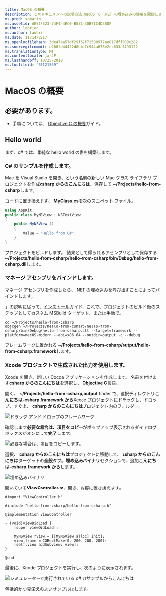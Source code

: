 ```yaml
---
title: MacOS の概要
description: このドキュメントの説明方法 macOS で .NET の埋め込みの使用を開始します。 要件について説明し、マネージ アセンブリをバインドし、Xcode プロジェクトで生成された出力を使用する方法を示すサンプル アプリケーションを表示します。
ms.prod: xamarin
ms.assetid: AE51F523-74F4-4EC0-B531-30B71C4D36DF
author: lobrien
ms.author: laobri
ms.date: 11/14/2017
ms.openlocfilehash: 3de47aa57df29f52f71508977ae017dff009c282
ms.sourcegitcommit: e268fd44422d0bbc7c944a678e2cc633a0493122
ms.translationtype: MT
ms.contentlocale: ja-JP
ms.lasthandoff: 10/25/2018
ms.locfileid: "50121569"
---
```

# <a name="getting-started-with-macos"></a>MacOS の概要

## <a name="what-you-will-need"></a>必要があります。

* 手順については、 [Objective C の概要](~/tools/dotnet-embedding/get-started/objective-c/index.md)ガイド。

## <a name="hello-world"></a>Hello world

まず、c# では、単純な hello world の例を構築します。

### <a name="create-c-sample"></a>C# のサンプルを作成します。

Mac を Visual Studio を開き、という名前の新しい Mac クラス ライブラリ プロジェクトを作成**csharp からのこんにちは**、保存して **~/Projects/hello-from-csharp**します。

コードに置き換えます、 **MyClass.cs**を次のスニペット ファイル。

```csharp
using AppKit;
public class MyNSView : NSTextView
{
    public MyNSView ()
    {
        Value = "Hello from C#";
    }
}
```

プロジェクトをビルドします。 結果として得られるアセンブリとして保存する **~/Projects/hello-from-csharp/hello-from-csharp/bin/Debug/hello-from-csharp.dll**します。

### <a name="bind-the-managed-assembly"></a>マネージ アセンブリをバインドします。

マネージ アセンブリを作成したら、.NET の埋め込みを呼び出すことによってバインドします。

」の説明に従って、[インストール](~/tools/dotnet-embedding/get-started/install/install.md)ガイド、これで、プロジェクトのビルド後のステップとしてカスタム MSBuild ターゲット、または手動で。

```shell
cd ~/Projects/hello-from-csharp
objcgen ~/Projects/hello-from-csharp/hello-from-csharp/bin/Debug/hello-from-csharp.dll --target=framework --platform=macOS-modern --abi=x86_64 --outdir=output -c --debug
```

フレームワークに置かれる **~/Projects/hello-from-csharp/output/hello-from-csharp.framework**します。

### <a name="use-the-generated-output-in-an-xcode-project"></a>Xcode プロジェクトで生成された出力を使用します。

Xcode を開き、新しい Cocoa アプリケーションを作成します。 名前を付けます**csharp からのこんにちは**を選択し、 **Objective C**言語。

開く、 **~/Projects/hello-from-csharp/output** finder で、選択ディレクトリ**こんにちは-csharp.framework から**Xcode プロジェクトにドラッグし、ドロップ、すぐ上、 **csharp からのこんにちは**プロジェクト内のフォルダー。

![ドラッグ アンド ドロップのフレームワーク](macos-images/hello-from-csharp-mac-drag-drop-framework.png)

確認します**必要な場合は、項目をコピー**がポップアップ表示されるダイアログ ボックスがオンにして**完了**します。

![必要な場合は、項目をコピーします。](macos-images/hello-from-csharp-mac-copy-items-if-needed.png)

選択、 **csharp からのこんにちは**プロジェクトに移動して、 **csharp からのこんにちは**ターゲットの**全般**タブ。**埋め込みバイナリ**セクションで、追加**こんにちは-csharp.framework から**します。

![埋め込みバイナリ](macos-images/hello-from-csharp-mac-embedded-binaries.png)

開いている**ViewController.m**、開き、内容に置き換えます。

```objc
#import "ViewController.h"

#include "hello-from-csharp/hello-from-csharp.h"

@implementation ViewController

- (void)viewDidLoad {
    [super viewDidLoad];
    
    MyNSView *view = [[MyNSView alloc] init];
    view.frame = CGRectMake(0, 200, 200, 200);
    [self.view addSubview: view];
}

@end
```

最後に、Xcode プロジェクトを実行し、次のように表示されます。

![シミュレーターで実行されている c# のサンプルからこんにちは](macos-images/hello-from-csharp-mac.png)

包括的かつ見栄えのよいサンプル[は](https://github.com/mono/Embeddinator-4000/tree/objc/samples/mac/weather)します。
